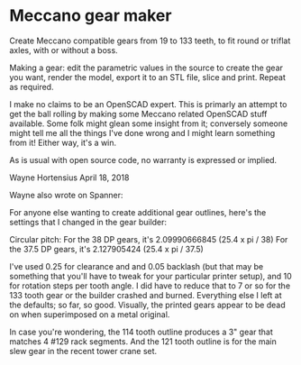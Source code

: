 # Meccano gear maker

Create Meccano compatible gears from 19 to 133 teeth, to fit round or triflat axles, with or without a boss.

Making a gear: edit the parametric values in the source to create the gear you want, render the model, export it to an STL file, slice and print. Repeat as required.

I make no claims to be an OpenSCAD expert. This is primarly an attempt to get the ball rolling by making some Meccano related OpenSCAD stuff available. Some folk might glean some insight from it; conversely someone might tell me all the things I've done wrong and I might learn something from it! Either way, it's a win.

As is usual with open source code, no warranty is expressed or implied.

Wayne Hortensius
April 18, 2018


Wayne also wrote on Spanner:

For anyone else wanting to create additional gear outlines, here's the
settings that I changed in the gear builder:

Circular pitch:
For the 38 DP gears, it's 2.09990666845 (25.4 x pi / 38)
For the 37.5 DP gears, it's 2.127905424 (25.4 x pi / 37.5)

I've used 0.25 for clearance and and 0.05 backlash (but that may be
something that you'll have to tweak for your particular printer setup),
and 10 for rotation steps per tooth angle. I did have to reduce that to
7 or so for the 133 tooth gear or the builder crashed and burned.
Everything else I left at the defaults; so far, so good. Visually, the
printed gears appear to be dead on when superimposed on a metal
original.

In case you're wondering, the 114 tooth outline produces a 3" gear that
matches 4 #129 rack segments. And the 121 tooth outline is for the
main slew gear in the recent tower crane set.
